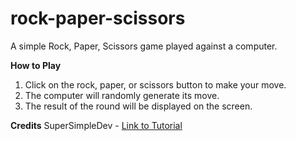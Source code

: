 # rock-paper-scissors
A simple Rock, Paper, Scissors game played against a computer.

**How to Play**
1. Click on the rock, paper, or scissors button to make your move.
2. The computer will randomly generate its move.
3. The result of the round will be displayed on the screen.

**Credits**
SuperSimpleDev - [Link to Tutorial]([url](https://www.youtube.com/watch?v=SBmSRK3feww)https://www.youtube.com/watch?v=SBmSRK3feww)
